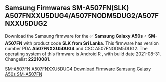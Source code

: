<h2>Samsung Firmwares SM-A507FN(SLK) A507FNXXU5DUG4/A507FNODM5DUG2/A507FNXXU5DUG2</h2>
Download the Samsung firmware for the ✅ <strong>Samsung Galaxy A50s </strong> ⭐ <strong>SM-A507FN</strong> with product code <strong>SLK</strong> <strong> from Sri Lanka</strong>. This firmware has version number PDA <strong>A507FNXXU5DUG4</strong> and CSC A507FNODM5DUG2. The operating system of this firmware is Android R , with build date 2021-08-31. Changelist <strong>22210081</strong>.


[SM-A507FN](https://samfirm.shop/samsung/model/SM-A507FN)
[A507FNXXU5DUG4](https://samfirm.shop/samsung/pda/A507FNXXU5DUG4)
[Download Firmware Samsung Galaxy A50s SM-A507FN](https://samfirm.shop/samsung/firmware/452679)

